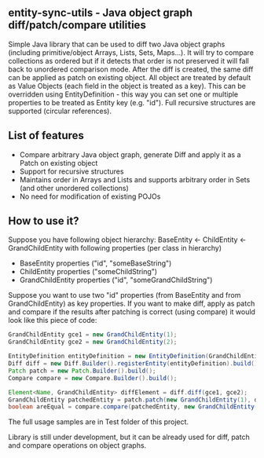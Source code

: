 ## entity-sync-utils - Java object graph diff/patch/compare utilities

Simple Java library that can be used to diff two Java object graphs (including primitive/object Arrays, Lists, Sets, Maps...). It will try to compare collections as ordered but if it detects that order is not preserved it will fall back to unordered comparison mode. After the diff is created, the same diff can be applied as patch on existing object. All object are treated by default as Value Objects (each field in the object is treated as a key). This can be overridden using EntityDefinition - this way you can set one or multiple properties to be treated as Entity key (e.g. "id"). Full recursive structures are supported (circular references).

## List of features

* Compare arbitrary Java object graph, generate Diff and apply it as a Patch on existing object
* Support for recursive structures
* Maintains order in Arrays and Lists and supports arbitrary order in Sets (and other unordered collections)
* No need for modification of existing POJOs

## How to use it?

Suppose you have following object hierarchy: BaseEntity <- ChildEntity <- GrandChildEntity with following properties (per class in hierarchy)

* BaseEntity properties ("id", "someBaseString")
* ChildEntity properties ("someChildString")
* GrandChildEntity properties ("id", "someGrandChildString")

Suppose you want to use two "id" properties (from BaseEntity and from GrandChildEntity) as key properties. If you want to make diff, apply as patch and compare if the results after patching is correct (using compare) it would look like this piece of code:

```java
GrandChildEntity gce1 = new GrandChildEntity(1);
GrandChildEntity gce2 = new GrandChildEntity(2);

EntityDefinition entityDefinition = new EntityDefinition(GrandChildEntity.class, "id").registerSuperclass(BaseEntity.class, "id");
Diff diff = new Diff.Builder().registerEntity(entityDefinition).build();
Patch patch = new Patch.Builder().build();
Compare compare = new Compare.Builder().build();

Element<Name, GrandChildEntity> diffElement = diff.diff(gce1, gce2);
GrandChildEntity patchedEntity = patch.patch(new GrandChildEntity(1), diffElement);
boolean areEqual = compare.compare(patchedEntity, new GrandChildEntity(2));
```

The full usage samples are in Test folder of this project.

Library is still under development, but it can be already used for diff, patch and compare operations on object graphs.
